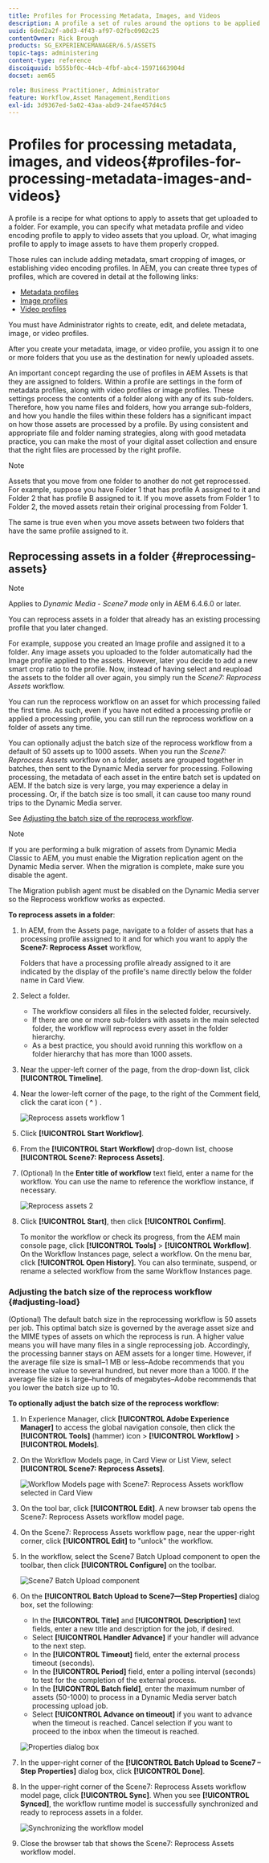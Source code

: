 ```yaml
---
title: Profiles for Processing Metadata, Images, and Videos
description: A profile a set of rules around the options to be applied to assets uploaded to a folder. Specify what metadata profile and video encoding profile to apply to video assets that you upload. For image assets, you can also specify what imaging profile to apply to image assets to have them properly cropped.
uuid: 6ded2a2f-a0d3-4f43-af97-02fbc0902c25
contentOwner: Rick Brough
products: SG_EXPERIENCEMANAGER/6.5/ASSETS
topic-tags: administering
content-type: reference
discoiquuid: b555bf0c-44cb-4fbf-abc4-15971663904d
docset: aem65

role: Business Practitioner, Administrator
feature: Workflow,Asset Management,Renditions
exl-id: 3d9367ed-5a02-43aa-abd9-24fae457d4c5
---
```

# Profiles for processing metadata, images, and videos{#profiles-for-processing-metadata-images-and-videos}

A profile is a recipe for what options to apply to assets that get uploaded to a folder. For example, you can specify what metadata profile and video encoding profile to apply to video assets that you upload. Or, what imaging profile to apply to image assets to have them properly cropped.

Those rules can include adding metadata, smart cropping of images, or establishing video encoding profiles. In AEM, you can create three types of profiles, which are covered in detail at the following links:

* [Metadata profiles](/help/assets/metadata-config.md#metadata-profiles)
* [Image profiles](/help/assets/image-profiles.md)
* [Video profiles](/help/assets/video-profiles.md)

You must have Administrator rights to create, edit, and delete metadata, image, or video profiles.

After you create your metadata, image, or video profile, you assign it to one or more folders that you use as the destination for newly uploaded assets.

An important concept regarding the use of profiles in AEM Assets is that they are assigned to folders. Within a profile are settings in the form of metadata profiles, along with video profiles or image profiles. These settings process the contents of a folder along with any of its sub-folders. Therefore, how you name files and folders, how you arrange sub-folders, and how you handle the files within these folders has a significant impact on how those assets are processed by a profile.
By using consistent and appropriate file and folder naming strategies, along with good metadata practice, you can make the most of your digital asset collection and ensure that the right files are processed by the right profile.

>[!NOTE]
>
>Assets that you move from one folder to another do not get reprocessed. For example, suppose you have Folder 1 that has profile A assigned to it and Folder 2 that has profile B assigned to it. If you move assets from Folder 1 to Folder 2, the moved assets retain their original processing from Folder 1.
>
>The same is true even when you move assets between two folders that have the same profile assigned to it.

## Reprocessing assets in a folder {#reprocessing-assets}

>[!NOTE]
>
>Applies to *Dynamic Media - Scene7 mode* only in AEM 6.4.6.0 or later.

You can reprocess assets in a folder that already has an existing processing profile that you later changed.

For example, suppose you created an Image profile and assigned it to a folder. Any image assets you uploaded to the folder automatically had the Image profile applied to the assets. However, later you decide to add a new smart crop ratio to the profile. Now, instead of having select and reupload the assets to the folder all over again, you simply run the *Scene7: Reprocess Assets* workflow.

You can run the reprocess workflow on an asset for which processing failed the first time. As such, even if you have not edited a processing profile or applied a processing profile, you can still run the reprocess workflow on a folder of assets any time.

You can optionally adjust the batch size of the reprocess workflow from a default of 50 assets up to 1000 assets. When you run the _Scene7: Reprocess Assets_ workflow on a folder, assets are grouped together in batches, then sent to the Dynamic Media server for processing. Following processing, the metadata of each asset in the entire batch set is updated on AEM. If the batch size is very large, you may experience a delay in processing. Or, if the batch size is too small, it can cause too many round trips to the Dynamic Media server.

See [Adjusting the batch size of the reprocess workflow](#adjusting-load).

>[!NOTE]
>
>If you are performing a bulk migration of assets from Dynamic Media Classic to AEM, you must enable the Migration replication agent on the Dynamic Media server. When the migration is complete, make sure you disable the agent.
>
>The Migration publish agent must be disabled on the Dynamic Media server so the Reprocess workflow works as expected.

<!-- Batch size is the number of assets that are amalgamated into a single IPS (Dynamic Media’s Image Production System) job. When you run the Scene7: Reprocess Assets workflow, the job is triggered on IPS. The number of IPS jobs that are triggered is based on the total number of assets in the folder, divided by the batch size. For example, suppose you had a folder with 150 assets and a batch size of 50. In this case, three IPS jobs are triggered. The assets are updated when the entire batch size (50 in our example) is processed in IPS. The job then moves onto the next IPS job and so on until complete. If you increase the batch size, you may notice a longer delay with assets getting updated. -->

**To reprocess assets in a folder**:
1. In AEM, from the Assets page, navigate to a folder of assets that has a processing profile assigned to it and for which you want to apply the **Scene7: Reprocess Asset** workflow,

    Folders that have a processing profile already assigned to it are indicated by the display of the profile's name directly below the folder name in Card View. 

1. Select a folder.

    * The workflow considers all files in the selected folder, recursively.
    * If there are one or more sub-folders with assets in the main selected folder, the workflow will reprocess every asset in the folder hierarchy.
    * As a best practice, you should avoid running this workflow on a folder hierarchy that has more than 1000 assets.

1. Near the upper-left corner of the page, from the drop-down list, click **[!UICONTROL Timeline]**.
1. Near the lower-left corner of the page, to the right of the Comment field, click the carat icon  ( **^** ) .

    ![Reprocess assets workflow 1](/help/assets/assets/reprocess-assets1.png)

1. Click **[!UICONTROL Start Workflow]**.
1. From the **[!UICONTROL Start Workflow]** drop-down list, choose **[!UICONTROL Scene7: Reprocess Assets]**.
1. (Optional) In the **Enter title of workflow** text field, enter a name for the workflow. You can use the name to reference the workflow instance, if necessary.

    ![Reprocess assets 2](/help/assets/assets/reprocess-assets2.png)

1. Click **[!UICONTROL Start]**, then click **[!UICONTROL Confirm]**.

    To monitor the workflow or check its progress, from the AEM main console page, click **[!UICONTROL Tools]** > **[!UICONTROL Workflow]**. On the Workflow Instances page, select a workflow. On the menu bar, click **[!UICONTROL Open History]**. You can also terminate, suspend, or rename a selected workflow from the same Workflow Instances page.

### Adjusting the batch size of the reprocess workflow {#adjusting-load}

(Optional) The default batch size in the reprocessing workflow is 50 assets per job. This optimal batch size is governed by the average asset size and the MIME types of assets on which the reprocess is run. A higher value means you will have many files in a single reprocessing job. Accordingly, the processing banner stays on AEM assets for a longer time. However, if the average file size is small&ndash;1 MB or less&ndash;Adobe recommends that you increase the value to several hundred, but never more than a 1000. If the average file size is large&ndash;hundreds of megabytes&ndash;Adobe recommends that you lower the batch size up to 10.

**To optionally adjust the batch size of the reprocess workflow:**

1. In Experience Manager, click **[!UICONTROL Adobe Experience Manager]** to access the global navigation console, then click the **[!UICONTROL Tools]** (hammer) icon > **[!UICONTROL Workflow]** > **[!UICONTROL Models]**.
1. On the Workflow Models page, in Card View or List View, select **[!UICONTROL Scene7: Reprocess Assets]**.

    ![Workflow Models page with Scene7: Reprocess Assets workflow selected in Card View](/help/assets/assets-dm/reprocess-assets7.png)

1. On the tool bar, click **[!UICONTROL Edit]**. A new browser tab opens the Scene7: Reprocess Assets workflow model page.
1. On the Scene7: Reprocess Assets workflow page, near the upper-right corner, click **[!UICONTROL Edit]** to "unlock" the workflow.
1. In the workflow, select the Scene7 Batch Upload component to open the toolbar, then click **[!UICONTROL Configure]** on the toolbar.

    ![Scene7 Batch Upload component](/help/assets/assets-dm/reprocess-assets8.png)

1. On the **[!UICONTROL Batch Upload to Scene7&mdash;Step Properties]** dialog box, set the following:
    * In the **[!UICONTROL Title]** and **[!UICONTROL Description]** text fields, enter a new title and description for the job, if desired.
    * Select **[!UICONTROL Handler Advance]** if your handler will advance to the next step.
    * In the **[!UICONTROL Timeout]** field, enter the external process timeout (seconds).
    * In the **[!UICONTROL Period]** field, enter a polling interval (seconds) to test for the completion of the external process. 
    * In the **[!UICONTROL Batch field]**, enter the maximum number of assets (50-1000) to process in a Dynamic Media server batch processing upload job.
    * Select **[!UICONTROL Advance on timeout]** if you want to advance when the timeout is reached. Cancel selection if you want to proceed to the inbox when the timeout is reached. 

    ![Properties dialog box](/help/assets/assets-dm/reprocess-assets3.png)

1. In the upper-right corner of the **[!UICONTROL Batch Upload to Scene7 &ndash; Step Properties]** dialog box, click **[!UICONTROL Done]**. 

1. In the upper-right corner of the Scene7: Reprocess Assets workflow model page, click **[!UICONTROL Sync]**. When you see **[!UICONTROL Synced]**, the workflow runtime model is successfully synchronized and ready to reprocess assets in a folder.

    ![Synchronizing the workflow model](/help/assets/assets-dm/reprocess-assets1.png)

1. Close the browser tab that shows the Scene7: Reprocess Assets workflow model.
 
<!--1. Return to the browser tab that has the open Workflow Models page, then press **Esc** to exit the selection.
1. In the upper-left corner of the page, click **[!UICONTROL Adobe Experience Manager]** to access the global navigation console, then click the **[!UICONTROL Tools]** (hammer) icon > **[!UICONTROL General > CRXDE Lite]**.
1. In the folder tree on the left side of the CRXDE Lite page, navigate to the following location:

   `/conf/global/settings/workflow/models/scene7_reprocess_assets/jcr:content/flow/reprocess/metaData`

   ![CRXDE Lite](/help/assets/assets/workflow-models9.png)

1. On the right side of the CRXDE Lite page, in the lower portion, enter the following name, type, and value in its respective field:
    * **[!UICONTROL Name]**: `reprocess-batch-size`
    * **[!UICONTROL Type]**: `Long`
    * **[!UICONTROL Value]**: enter a default value (50-1000) for the batch size
1. In the lower-right corner, click **[!UICONTROL Add]**. The new property appears as the following:

    ![Saving the new property](/help/assets/assets/workflow-models10.png)

1. On the menu bar of the CRXDE Lite page, click **[!UICONTROL Save All]**.
1. In the upper-left corner of the page, click **[!UICONTROL CRXDE Lite]** to return to the main AEM console
1. Repeat steps 1-7 to re-synchronize the new batch size to the Scene7: Reprocess Assets workflow model.-->
